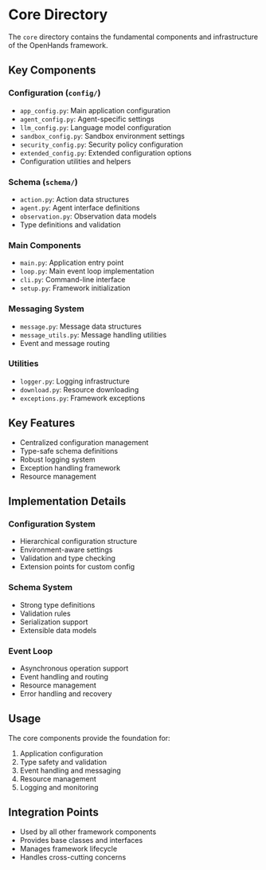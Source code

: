 # Core Directory

The `core` directory contains the fundamental components and infrastructure of the OpenHands framework.

## Key Components

### Configuration (`config/`)
- `app_config.py`: Main application configuration
- `agent_config.py`: Agent-specific settings
- `llm_config.py`: Language model configuration
- `sandbox_config.py`: Sandbox environment settings
- `security_config.py`: Security policy configuration
- `extended_config.py`: Extended configuration options
- Configuration utilities and helpers

### Schema (`schema/`)
- `action.py`: Action data structures
- `agent.py`: Agent interface definitions
- `observation.py`: Observation data models
- Type definitions and validation

### Main Components
- `main.py`: Application entry point
- `loop.py`: Main event loop implementation
- `cli.py`: Command-line interface
- `setup.py`: Framework initialization

### Messaging System
- `message.py`: Message data structures
- `message_utils.py`: Message handling utilities
- Event and message routing

### Utilities
- `logger.py`: Logging infrastructure
- `download.py`: Resource downloading
- `exceptions.py`: Framework exceptions

## Key Features
- Centralized configuration management
- Type-safe schema definitions
- Robust logging system
- Exception handling framework
- Resource management

## Implementation Details

### Configuration System
- Hierarchical configuration structure
- Environment-aware settings
- Validation and type checking
- Extension points for custom config

### Schema System
- Strong type definitions
- Validation rules
- Serialization support
- Extensible data models

### Event Loop
- Asynchronous operation support
- Event handling and routing
- Resource management
- Error handling and recovery

## Usage
The core components provide the foundation for:
1. Application configuration
2. Type safety and validation
3. Event handling and messaging
4. Resource management
5. Logging and monitoring

## Integration Points
- Used by all other framework components
- Provides base classes and interfaces
- Manages framework lifecycle
- Handles cross-cutting concerns